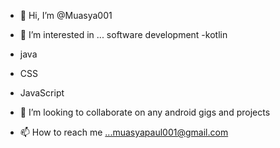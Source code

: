 - 👋 Hi, I’m @Muasya001
- 👀 I’m interested in ... software development
-kotlin
- java
- CSS
- JavaScript

- 💞️ I’m looking to collaborate on any android gigs and projects
- 📫 How to reach me ...muasyapaul001@gmail.com

<!---
Muasya001/Muasya001 is a ✨ special ✨ repository because its `README.md` (this file) appears on your GitHub profile.
You can click the Preview link to take a look at your changes.
--->
